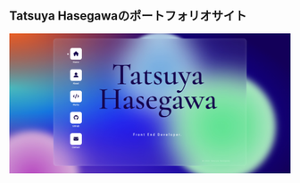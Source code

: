 ## Tatsuya Hasegawaのポートフォリオサイト

![](https://github.com/hasegawa2073/portfolio/blob/main/public/ogpImage.jpg)
